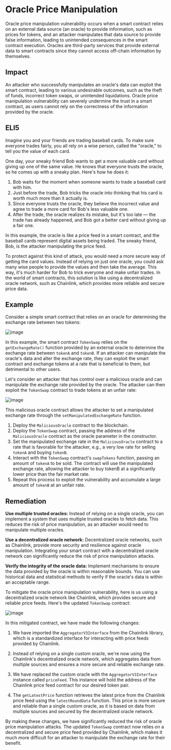 # Oracle Price Manipulation

Oracle price manipulation vulnerability occurs when a smart contract relies on an external data source (an oracle) to provide information, such as prices for tokens, and an attacker manipulates that data source to provide false information, leading to unintended consequences in the smart contract execution. Oracles are third-party services that provide external data to smart contracts since they cannot access off-chain information by themselves.

## Impact
An attacker who successfully manipulates an oracle's data can exploit the smart contract, leading to various undesirable outcomes, such as the theft of funds, incorrect token swaps, or unintended liquidations. Oracle price manipulation vulnerability can severely undermine the trust in a smart contract, as users cannot rely on the correctness of the information provided by the oracle.

## ELI5
Imagine you and your friends are trading baseball cards. To make sure everyone trades fairly, you all rely on a wise person, called the "oracle," to tell you the value of each card.

One day, your sneaky friend Bob wants to get a more valuable card without giving up one of the same value. He knows that everyone trusts the oracle, so he comes up with a sneaky plan. Here's how he does it:

1. Bob waits for the moment when someone wants to trade a baseball card with him.
2. Just before the trade, Bob tricks the oracle into thinking that his card is worth much more than it actually is.
3. Since everyone trusts the oracle, they believe the incorrect value and agree to trade a more card for Bob's less valuable one.
4. After the trade, the oracle realizes its mistake, but it's too late — the trade has already happened, and Bob got a better card without giving up a fair one.

In this example, the oracle is like a price feed in a smart contract, and the baseball cards represent digital assets being traded. The sneaky friend, Bob, is the attacker manipulating the price feed.

To protect against this kind of attack, you would need a more secure way of getting the card values. Instead of relying on just one oracle, you could ask many wise people to provide the values and then take the average. This way, it's much harder for Bob to trick everyone and make unfair trades. In the world of smart contracts, this solution is like using a decentralized oracle network, such as Chainlink, which provides more reliable and secure price data.


## Example
Consider a simple smart contract that relies on an oracle for determining the exchange rate between two tokens:

![image](https://user-images.githubusercontent.com/35583758/229410631-8bb342d7-7d2a-4ad5-8da4-5a587a4925ed.png)

In this example, the smart contract `TokenSwap` relies on the `getExchangeRate()` function provided by an external oracle to determine the exchange rate between `tokenA` and `tokenB`. If an attacker can manipulate the oracle's data and alter the exchange rate, they can exploit the smart contract and exchange tokens at a rate that is beneficial to them, but detrimental to other users.

Let's consider an attacker that has control over a malicious oracle and can manipulate the exchange rate provided by the oracle. The attacker can then exploit the `TokenSwap` contract to trade tokens at an unfair rate:

![image](https://user-images.githubusercontent.com/35583758/229410956-c1a7238b-a9a7-4eb1-a727-45f80dff34d1.png)

This malicious oracle contract allows the attacker to set a manipulated exchange rate through the `setManipulatedExchangeRate` function.

1. Deploy the `MaliciousOracle` contract to the blockchain.
2. Deploy the `TokenSwap` contract, passing the address of the `MaliciousOracle` contract as the oracle parameter in the constructor.
3. Set the manipulated exchange rate in the `MaliciousOracle` contract to a rate that is favorable for the attacker, e.g., a very low rate for selling `tokenA` and buying `tokenB`.
4. Interact with the `TokenSwap` contract's `swapTokens` function, passing an amount of `tokenA` to be sold. The contract will use the manipulated exchange rate, allowing the attacker to buy tokenB at a significantly lower price than the fair market rate.
5. Repeat this process to exploit the vulnerability and accumulate a large amount of `tokenB` at an unfair rate.

## Remediation
**Use multiple trusted oracles:** Instead of relying on a single oracle, you can implement a system that uses multiple trusted oracles to fetch data. This reduces the risk of price manipulation, as an attacker would need to manipulate multiple oracles.

**Use a decentralized oracle network:** Decentralized oracle networks, such as Chainlink, provide more security and resilience against oracle manipulation. Integrating your smart contract with a decentralized oracle network can significantly reduce the risk of price manipulation attacks.

**Verify the integrity of the oracle data:** Implement mechanisms to ensure the data provided by the oracle is within reasonable bounds. You can use historical data and statistical methods to verify if the oracle's data is within an acceptable range.

To mitigate the oracle price manipulation vulnerability, here is us using a decentralized oracle network like Chainlink, which provides secure and reliable price feeds. Here's the updated `TokenSwap` contract:

![image](https://user-images.githubusercontent.com/35583758/229411383-a08ad242-1ce8-47d8-9342-bf77bebbf149.png)

In this mitigated contract, we have made the following changes:

1. We have imported the `AggregatorV3Interface` from the Chainlink library, which is a standardized interface for interacting with price feeds provided by Chainlink.

2. Instead of relying on a single custom oracle, we're now using the Chainlink's decentralized oracle network, which aggregates data from multiple sources and ensures a more secure and reliable exchange rate.

3. We have replaced the custom oracle with the `AggregatorV3Interface` instance called `priceFeed`. This instance will hold the address of the Chainlink price feed contract for our desired token pair.

4. The `getLatestPrice` function retrieves the latest price from the Chainlink price feed using the `latestRoundData` function. This price is more secure and reliable than a single custom oracle, as it is based on data from multiple sources and secured by the decentralized oracle network.

By making these changes, we have significantly reduced the risk of oracle price manipulation attacks. The updated `TokenSwap` contract now relies on a decentralized and secure price feed provided by Chainlink, which makes it much more difficult for an attacker to manipulate the exchange rate for their benefit.

